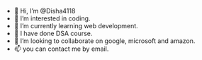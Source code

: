 - 👋 Hi, I’m @Disha4118
- 👀 I’m interested in coding.
- 🌱 I’m currently learning web development.
- 🌱 I have done DSA course.
- 💞️ I’m looking to collaborate on google, microsoft and amazon.
- 📫 you can contact me by email.
  

<!---
Disha4118/Disha4118 is a ✨ special ✨ repository because its `README.md` (this file) appears on your GitHub profile.
You can click the Preview link to take a look at your changes.
--->
